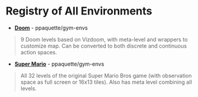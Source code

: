 Registry of All Environments
======

- [**Doom**](https://github.com/ppaquette/gym-envs/tree/master/doom) - ppaquette/gym-envs
> 9 Doom levels based on Vizdoom, with meta-level and wrappers to customize map. Can be converted to both discrete and continuous action spaces.

- [**Super Mario**](https://github.com/ppaquette/gym-envs/tree/master/super_mario) - ppaquette/gym-envs
> All 32 levels of the original Super Mario Bros game (with observation space as full screen or 16x13 tiles). Also has meta level combining all levels.
